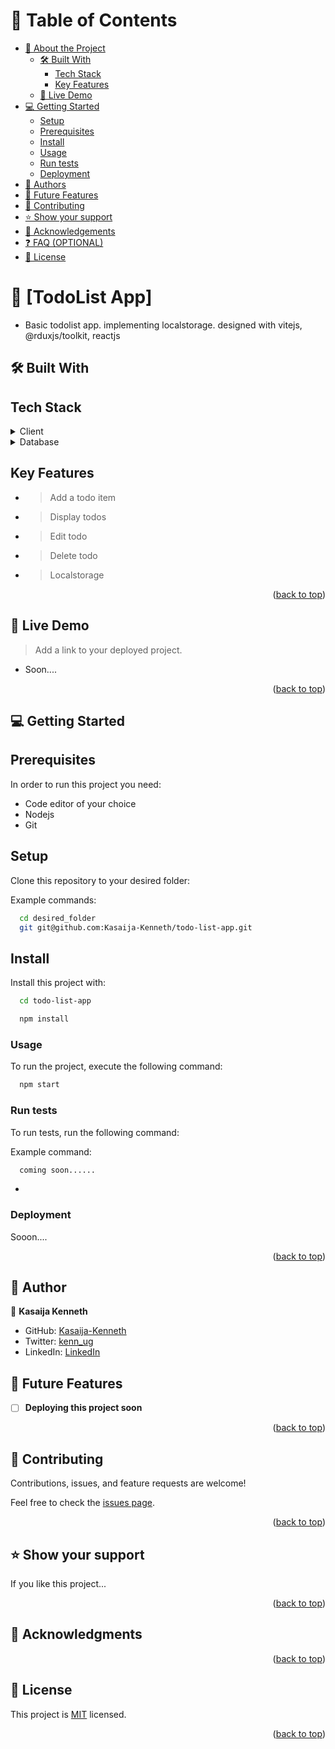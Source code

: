 <a name="readme-top"></a>


# 📗 Table of Contents

- [📖 About the Project](#about-project)
  - [🛠 Built With](#built-with)
    - [Tech Stack](#tech-stack)
    - [Key Features](#key-features)
  - [🚀 Live Demo](#live-demo)
- [💻 Getting Started](#getting-started)
  - [Setup](#setup)
  - [Prerequisites](#prerequisites)
  - [Install](#install)
  - [Usage](#usage)
  - [Run tests](#run-tests)
  - [Deployment](#triangular_flag_on_post-deployment)
- [👥 Authors](#authors)
- [🔭 Future Features](#future-features)
- [🤝 Contributing](#contributing)
- [⭐️ Show your support](#support)
- [🙏 Acknowledgements](#acknowledgements)
- [❓ FAQ (OPTIONAL)](#faq)
- [📝 License](#license)

<!-- PROJECT DESCRIPTION -->

# 📖 [TodoList App] <a name="about-project"></a>

- Basic todolist app. implementing localstorage. designed with vitejs,
  @rduxjs/toolkit, reactjs


## 🛠 Built With <a name="built-with"></a>

## Tech Stack <a name="tech-stack"></a>

<details>
  <summary>Client</summary>
  <ul>
    <li><a href="https://react.dev/">Reactjs</a></li>
    <li><a href="https://vitejs.dev/">Vitejs</a></li>
    <li><a href="https://redux-toolkit.js.org/">@reduxjs/toolkit</a></li>
    <li><a href="https://tailwindcss.com/">Tailwind css</a></li>
  </ul>
</details>

<details>
<summary>Database</summary>
  <ul>
    <li><a href="">Browser's Localstorage Object</a></li>
  </ul>
</details>

<!-- Features -->

## Key Features <a name="key-features"></a>

- > Add a todo item
- > Display todos
- > Edit todo
- > Delete todo
- > Localstorage


<p align="right">(<a href="#readme-top">back to top</a>)</p>

<!-- LIVE DEMO -->

## 🚀 Live Demo <a name="live-demo"></a>

> Add a link to your deployed project.

- Soon....

<p align="right">(<a href="#readme-top">back to top</a>)</p>

<!-- GETTING STARTED -->

## 💻 Getting Started <a name="getting-started"></a>

## Prerequisites

In order to run this project you need:

- Code editor of your choice
- Nodejs
- Git
## Setup

Clone this repository to your desired folder:

Example commands:

```sh
  cd desired_folder
  git git@github.com:Kasaija-Kenneth/todo-list-app.git
```

## Install

Install this project with:

```sh
  cd todo-list-app
```
```sh
  npm install
```

### Usage

To run the project, execute the following command:

```sh
  npm start
```

### Run tests

To run tests, run the following command:

Example command:

```sh
  coming soon......
```
-

### Deployment

Sooon....
<!--
Example:

```sh

```
 -->

<p align="right">(<a href="#readme-top">back to top</a>)</p>

<!-- AUTHORS -->

## 👥 Author <a name="authors"></a>

👤 **Kasaija Kenneth**

- GitHub: [Kasaija-Kenneth](https://github.com/Kasaija-Kenneth)
- Twitter: [kenn_ug](https://twitter.com/kenn_ug)
- LinkedIn: [LinkedIn](https://www.linkedin.com/in/kasaija-kenneth/)

<!-- FUTURE FEATURES -->

## 🔭 Future Features <a name="future-features"></a>

- [ ] **Deploying this project soon**


<p align="right">(<a href="#readme-top">back to top</a>)</p>

<!-- CONTRIBUTING -->

## 🤝 Contributing <a name="contributing"></a>

Contributions, issues, and feature requests are welcome!

Feel free to check the [issues page](https://github.com/Kasaija-Kenneth/todo-list-app/issues).

<p align="right">(<a href="#readme-top">back to top</a>)</p>

<!-- SUPPORT -->

## ⭐️ Show your support <a name="support"></a>

If you like this project...

<p align="right">(<a href="#readme-top">back to top</a>)</p>

<!-- ACKNOWLEDGEMENTS -->

## 🙏 Acknowledgments <a name="acknowledgements"></a>

<p align="right">(<a href="#readme-top">back to top</a>)</p>

<!-- LICENSE -->

## 📝 License <a name="license"></a>

This project is [MIT](./MIT.md) licensed.


<p align="right">(<a href="#readme-top">back to top</a>)</p>
